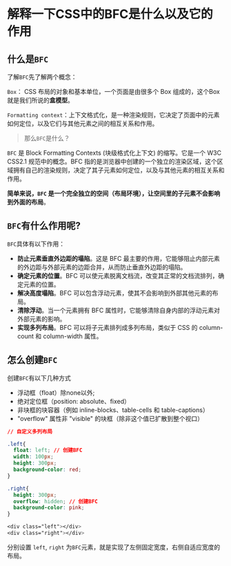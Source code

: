 # 解释一下CSS中的BFC是什么以及它的作用

## 什么是`BFC`

了解`BFC`先了解两个概念：

`Box`： CSS 布局的对象和基本单位，⼀个⻚⾯是由很多个 Box 组成的，这个Box就是我们所说的**盒模型**。

`Formatting context`：上下文格式化，是一种渲染规则，它决定了页面中的元素如何定位，以及它们与其他元素之间的相互关系和作用。

> 那么`BFC`是什么？

`BFC` 是 Block Formatting Contexts (块级格式化上下文) 的缩写。它是一个 W3C CSS2.1 规范中的概念。BFC 指的是浏览器中创建的一个独立的渲染区域，这个区域拥有自己的渲染规则，决定了其子元素如何定位，以及与其他元素的相互关系和作用。

**简单来说，`BFC` 是一个完全独立的空间（布局环境），让空间里的子元素不会影响到外面的布局**。

## `BFC`有什么作用呢?

`BFC`具体有以下作用：

- **防止元素垂直外边距的塌陷**。这是 BFC 最主要的作用，它能够阻止内部元素的外边距与外部元素的边距合并，从而防止垂直外边距的塌陷。
- **确定元素的位置**。BFC 可以使元素脱离文档流，改变其正常的文档流排列，确定元素的位置。
- **解决高度塌陷**。BFC 可以包含浮动元素，使其不会影响到外部其他元素的布局。
- **清除浮动**。当一个元素拥有 BFC 属性时，它能够清除自身内部的浮动元素对外部元素的影响。
- **实现多列布局**。BFC 可以将子元素排列成多列布局，类似于 CSS 的 column-count 和 column-width 属性。

## 怎么创建`BFC`

创建`BFC`有以下几种方式

- 浮动框（float）除none以外;
- 绝对定位框（position: absolute、fixed）
- 非块框的块容器（例如 inline-blocks、table-cells 和 table-captions）
- "overflow" 属性非 "visible" 的块框（除非这个值已扩散到整个视口）

```css
// 自定义多列布局

.left{
  float: left; // 创建BFC
  width: 100px;
  height: 300px;
  background-color: red;
}

.right{
  height: 300px;
  overflow: hidden; // 创建BFC
  background-color: pink;
}

<div class="left"></div>
<div class="right"></div>
```

分别设置 `left`, `right` 为`BFC`元素，就是实现了左侧固定宽度，右侧自适应宽度的布局。
